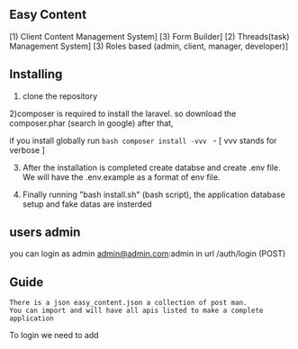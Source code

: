 ## Easy Content

[1) Client Content Management System]
[3) Form Builder]
[2) Threads(task) Management System]
[3) Roles based (admin, client, manager, developer)]

## Installing

1) clone the repository

2)composer is required to install the laravel. so download the composer.phar (search in google)
after that,

if you install globally run ```bash
	composer install -vvv
	``` 
	- [ vvv stands for verbose ]

3) After the installation is completed create databse and create .env file. We will have the .env.example as a format of env file. 

4) Finally running "bash install.sh" (bash script), the application database setup and fake datas are insterded

## users admin

you can login as admin
admin@admin.com:admin in url /auth/login (POST)

## Guide
	There is a json easy_content.json a collection of post man.
	You can import and will have all apis listed to make a complete application

To login we need to add  
